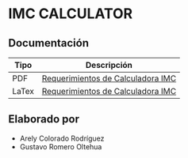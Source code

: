 # IMC CALCULATOR

## Documentación

| Tipo | Descripción |
| ------------- | ------------- |
| PDF | [Requerimientos de Calculadora IMC](https://drive.google.com/file/d/17oFHIDTCDoaHAdFdb_amwmJU8UORkv8_/view?usp=sharing "Requerimientos Calculadora")  |
| LaTex | [Requerimientos de Calculadora IMC](https://drive.google.com/file/d/1YJS-gdo_M5rcUfKmEOfZsaYJmsUbXCi7/view?usp=sharing) |

## Elaborado por

- Arely Colorado Rodríguez
- Gustavo Romero Oltehua
